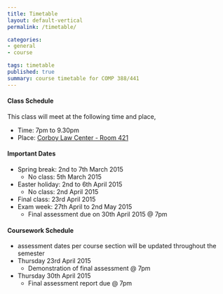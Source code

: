 ```yaml
---
title: Timetable
layout: default-vertical
permalink: /timetable/

categories:
- general
- course

tags: timetable
published: true
summary: course timetable for COMP 388/441
---
```


#### Class Schedule

This class will meet at the following time and place,

* Time: 7pm to 9.30pm
* Place: [Corboy Law Center - Room 421](http://www.luc.edu/media/lucedu/wtc.pdf)

#### Important Dates

* Spring break: 2nd to 7th March 2015
	* No class: 5th March 2015
* Easter holiday: 2nd to 6th April 2015
	* No class: 2nd April 2015
* Final class: 23rd April 2015
* Exam week: 27th April to 2nd May 2015
	* Final assessment due on 30th April 2015 @ 7pm
	
#### Coursework Schedule

* assessment dates per course section will be updated throughout the semester
* Thursday 23rd April 2015
  * Demonstration of final assessment @ 7pm
* Thursday 30th April 2015
  * Final assessment report due @ 7pm
